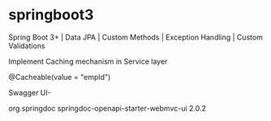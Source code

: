 # springboot3
Spring Boot 3+ | Data JPA | Custom Methods | Exception Handling | Custom Validations


Implement Caching mechanism in Service layer

  @Cacheable(value = "empId")
  
  Swagger UI-
  
  <dependency>
			<groupId>org.springdoc</groupId>
			<artifactId>springdoc-openapi-starter-webmvc-ui</artifactId>
			<version>2.0.2</version>
  </dependency>

